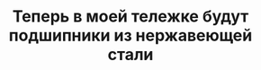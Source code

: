---
title: 'Теперь в моей тележке будут подшипники из нержавеющей стали'
location: 'Река Томь. Село Балыкса, Аскизский район, Республика Хакасия, Россия'

tags: [all, 2016]
category: as-the-first-settlers
---